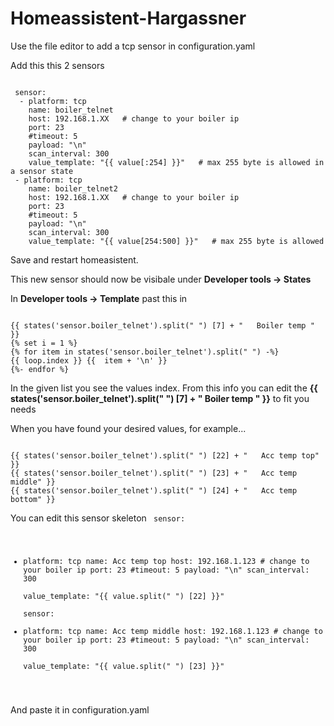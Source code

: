 # Homeassistent-Hargassner

Use the file editor to add a tcp sensor in configuration.yaml 

Add this this 2 sensors

<code>
 sensor:
  - platform: tcp
    name: boiler_telnet
    host: 192.168.1.XX   # change to your boiler ip
    port: 23
    #timeout: 5
    payload: "\n"
    scan_interval: 300   
    value_template: "{{ value[:254] }}"   # max 255 byte is allowed in a sensor state
 - platform: tcp
    name: boiler_telnet2
    host: 192.168.1.XX   # change to your boiler ip
    port: 23
    #timeout: 5
    payload: "\n"
    scan_interval: 300       
    value_template: "{{ value[254:500] }}"   # max 255 byte is allowed
</code>

Save and restart homeasistent.

This new sensor should now be visibale under **Developer tools -> States**

In **Developer tools -> Template** past this in

<code>
{{ states('sensor.boiler_telnet').split(" ") [7] + "   Boiler temp " }}
{% set i = 1 %}
{% for item in states('sensor.boiler_telnet').split(" ") -%}
{{ loop.index }} {{  item + '\n' }}
{%- endfor %}
</code>

In the given list you see the values index. From this info you can edit the **{{ states('sensor.boiler_telnet').split(" ") [7] + "   Boiler temp " }}** to fit you needs

When you have found your desired values, for example...

<code>
{{ states('sensor.boiler_telnet').split(" ") [22] + "   Acc temp top" }}
{{ states('sensor.boiler_telnet').split(" ") [23] + "   Acc temp middle" }}
{{ states('sensor.boiler_telnet').split(" ") [24] + "   Acc temp bottom" }}
</code>

You can edit this sensor skeleton
<code>
 sensor:
  - platform: tcp
    name: Acc temp top
    host: 192.168.1.123   # change to your boiler ip
    port: 23
    #timeout: 5
    payload: "\n"
    scan_interval: 300   
    value_template: "{{ value.split(" ") [22] }}"   
sensor:
  - platform: tcp
    name: Acc temp middle
    host: 192.168.1.123   # change to your boiler ip
    port: 23
    #timeout: 5
    payload: "\n"
    scan_interval: 300   
    value_template: "{{ value.split(" ") [23] }}"   
</code>

And paste it in configuration.yaml
